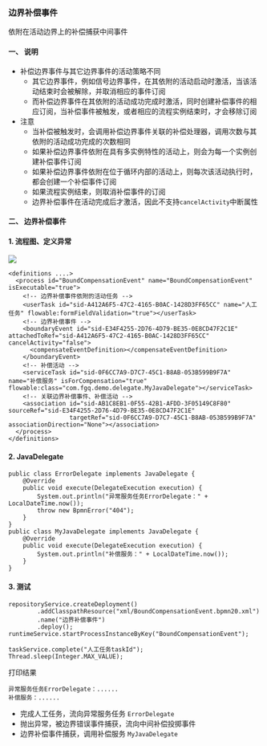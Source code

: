 ###  边界补偿事件 
依附在活动边界上的补偿捕获中间事件

#### 一、 说明
* 补偿边界事件与其它边界事件的活动策略不同
  * 其它边界事件，例如信号边界事件，在其依附的活动启动时激活，当该活动结束时会被解除，并取消相应的事件订阅
  * 而补偿边界事件在其依附的活动成功完成时激活，同时创建补偿事件的相应订阅，当补偿事件被触发，或者相应的流程实例结束时，才会移除订阅
* 注意
  * 当补偿被触发时，会调用补偿边界事件关联的补偿处理器，调用次数与其依附的活动成功完成的次数相同
  * 如果补偿边界事件依附在具有多实例特性的活动上，则会为每一个实例创建补偿事件订阅
  * 如果补偿边界事件依附在位于循环内部的活动上，则每次该活动执行时，都会创建一个补偿事件订阅
  * 如果流程实例结束，则取消补偿事件的订阅
  * 边界补偿事件在活动完成后才激活，因此不支持`cancelActivity`中断属性

#### 二、 边界补偿事件
#### 1. 流程图、定义异常
![](https://fgq233.github.io/imgs/workflow/flow27.png)

```
<definitions ....>
  <process id="BoundCompensationEvent" name="BoundCompensationEvent" isExecutable="true">
    <!-- 边界补偿事件依附的活动任务 -->
    <userTask id="sid-A412A6F5-47C2-4165-B0AC-1428D3FF65CC" name="人工任务" flowable:formFieldValidation="true"></userTask>
    <!-- 边界补偿事件 -->
    <boundaryEvent id="sid-E34F4255-2D76-4D79-BE35-0E8CD47F2C1E" attachedToRef="sid-A412A6F5-47C2-4165-B0AC-1428D3FF65CC" cancelActivity="false">
      <compensateEventDefinition></compensateEventDefinition>
    </boundaryEvent>
    <!-- 补偿活动 -->
    <serviceTask id="sid-0F6CC7A9-D7C7-45C1-B8AB-053B599B9F7A" name="补偿服务" isForCompensation="true" flowable:class="com.fgq.demo.delegate.MyJavaDelegate"></serviceTask>
    <!-- 关联边界补偿事件、补偿活动 -->
    <association id="sid-AB1C8EB1-0F55-42B1-AFDD-3F05149C8F80" sourceRef="sid-E34F4255-2D76-4D79-BE35-0E8CD47F2C1E" 
                 targetRef="sid-0F6CC7A9-D7C7-45C1-B8AB-053B599B9F7A" associationDirection="None"></association>
  </process>
</definitions>
```

#### 2. JavaDelegate
```
public class ErrorDelegate implements JavaDelegate {
    @Override
    public void execute(DelegateExecution execution) {
        System.out.println("异常服务任务ErrorDelegate：" + LocalDateTime.now());
        throw new BpmnError("404");
    }
}
public class MyJavaDelegate implements JavaDelegate {
    @Override
    public void execute(DelegateExecution execution) {
        System.out.println("补偿服务：" + LocalDateTime.now());
    }
}
```


#### 3. 测试
```
repositoryService.createDeployment()
        .addClasspathResource("xml/BoundCompensationEvent.bpmn20.xml")
        .name("边界补偿事件")
        .deploy();
runtimeService.startProcessInstanceByKey("BoundCompensationEvent");

taskService.complete("人工任务taskId");
Thread.sleep(Integer.MAX_VALUE);
```

打印结果

```
异常服务任务ErrorDelegate：......
补偿服务：......
```

* 完成人工任务，流向异常服务任务 `ErrorDelegate`
* 抛出异常，被边界错误事件捕获，流向中间补偿投掷事件
* 边界补偿事件捕获，调用补偿服务 `MyJavaDelegate`

 
